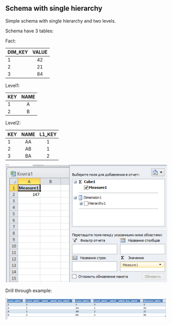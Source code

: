 ## Schema with single hierarchy
Simple schema with single hierarchy and two levels.

Schema have 3 tables:

Fact:

| DIM_KEY  |      VALUE    |
|----------|:-------------:|
|   1      |       42      |
|   2      |       21      |
|   3      |       84      |

Level1:

|   KEY    |     NAME      |
|----------|:-------------:|
|   1      |      A        |
|   2      |      B        |

Level2:

|   KEY    |     NAME   |   L1_KEY   |
|----------|:----------:|:----------:|
|   1      |      AA    |     1      |
|   2      |      AB    |     1      |
|   3      |      BA    |     2      |


![examle](../../img/min_single_hier/img1.png)

Drill through example:

![examle](../../img/min_single_hier/img2.png)

